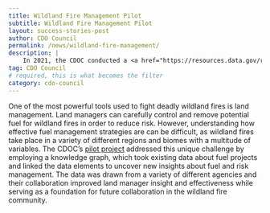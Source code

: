 ```yaml
---
title: Wildland Fire Management Pilot 
subtitle: Wildland Fire Management Pilot 
layout: success-stories-post
author: CDO Council
permalink: /news/wildland-fire-management/
description: |
    In 2021, the CDOC conducted a <a href="https://resources.data.gov/resources/Fuels_Knowledge_Graph_Project/">pilot project</a> to explore the use of knowledge graphs to achieve more consistent and reliable fuel management performance measures. The data was drawn from a variety of different agencies and their collaboration improved land manager insight and effectiveness while serving as a foundation for future collaboration in the wildland fire community.
tag: CDO Council
# required, this is what becomes the filter
category: cdo-council
---
```


One of the most powerful tools used to fight deadly wildland fires is land management. Land managers can carefully control and remove potential fuel for wildland fires in order to reduce risk. However, understanding how effective fuel management strategies are can be difficult, as wildland fires take place in a variety of different regions and biomes with a multitude of variables. The CDOC’s <a href="https://resources.data.gov/resources/Fuels_Knowledge_Graph_Project/">pilot project</a> addressed this unique challenge by employing a knowledge graph, which took existing data about fuel projects and linked the data elements to uncover new insights about fuel and risk management. The data was drawn from a variety of different agencies and their collaboration improved land manager insight and effectiveness while serving as a foundation for future collaboration in the wildland fire community.